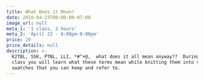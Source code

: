```yaml
---
title: What Does it Mean?
date: 2018-04-23T00:00:00-07:00
image_url: null
meta_1: '1 class, 2 hours'
meta_2: 'April 23 - 6:00pm-8:00pm'
price: 20
price_details: null
description: >-
  K2TBL, SSK, PTBL, LLI, *#^+@,  what does it all mean anyway??  During this
  class you will learn what these terms mean while knitting them into small
  swatches that you can keep and refer to.
---
```

